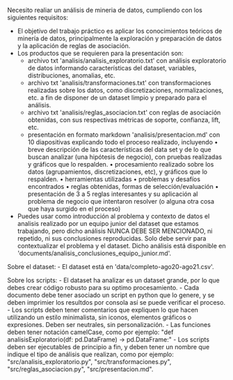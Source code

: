 Necesito realiar un análisis de mineria de datos, cumpliendo con los siguientes requisitos:

- El objetivo del trabajo práctico es aplicar los conocimientos teóricos de minería de datos, principalmente la exploración y preparación de datos y la aplicación de reglas de asociación.
- Los productos que se requieren para la presentación son: 
    - archivo txt 'analisis/analisis_exploratorio.txt' con análisis exploratorio de datos informando características del dataset, variables, distribuciones, anomalias, etc. 
    - archivo txt 'analisis/transformaciones.txt' con transformaciones realizadas sobre los datos, como discretizaciones, normalizaciones, etc. a fin de disponer de un dataset limpio y preparado para el análisis.
    - archivo txt 'analisis/reglas_asociacion.txt' con reglas de asociación obtenidas, con sus respectivas métricas de soporte, confianza, lift, etc.
    - presentación en formato markdown 'analisis/presentacion.md' con 10 diapositivas explicando todo el proceso realizado, incluyendo 
        • breve descripción de las características del data set y de lo que buscan analizar (una hipótesis de negocio), con pruebas realizadas y gráficos que lo respalden.
        • procesamiento realizado sobre los datos (agrupamientos, discretizaciones, etc), y gráficos que lo respalden.
        • herramientas utilizadas
        • problemas y desafíos encontrados
        • reglas obtenidas, formas de selección/evaluación
        • presentación de 3 a 5 reglas interesantes y su aplicación al problema de negocio que intentaron resolver (o alguna otra cosa que haya surgido en el proceso)
- Puedes usar como introducción al problema y contexto de datos el analisis realizado por un equipo junior del dataset que estamos trabajando, pero dicho análisis NUNCA DEBE SER MENCIONADO, ni repetido, ni sus conclusiones reproducidas. Solo debe servir para contextualizar el problema y el dataset.  Dicho análisis está disponible en 'documents/analisis_conclusiones_equipo_junior.md'. 

Sobre el dataset:
    - El dataset está en 'data/completo-ago20-ago21.csv'.

Sobre los scripts:
    - El dataset ha analizar es un dataset grande, por lo que debes crear código robusto para su optimo procesamiento.
    - Cada documento debe tener asociado un script en python que lo genere, y se deben imprimier los resultdos por consola así se puede verificar el proceso.
    - Los scripts deben tener comentarios que expliquen lo que hacen utilizando un estilo minimalista, sin iconos, elementos gráficos o expresiones. Deben ser neutrales, sin personalización.
    - Las funciones deben tener notación camelCase, como por ejemplo: "def analisisExploratorio(df: pd.DataFrame) -> pd.DataFrame:"
    - Los scripts deben ser ejecutables de principio a fin, y deben tener un nombre que indique el tipo de análisis que realizan, como por ejemplo: "src/analisis_exploratorio.py", "src/transformaciones.py", "src/reglas_asociacion.py", "src/presentacion.md".

